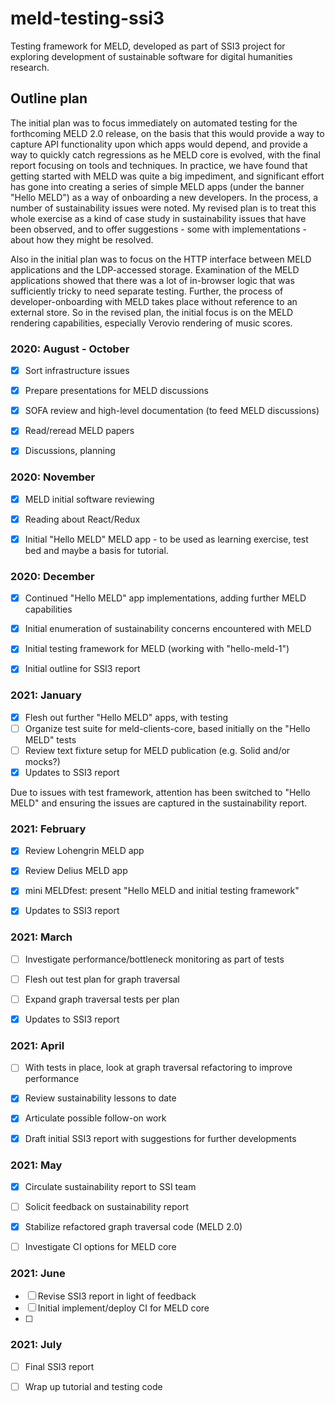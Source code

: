 # meld-testing-ssi3

Testing framework for MELD, developed as part of SSI3 project for exploring development of sustainable software for digital humanities research.

## Outline plan

The initial plan was to focus immediately on automated testing for the forthcoming MELD 2.0 release, on the basis that this would provide a way to capture API functionality upon which apps would depend, and provide a way to quickly catch regressions as he MELD core is evolved, with the final report focusing on tools and techniques.  In practice, we have found that getting started with MELD was quite a big impediment, and significant effort has gone into creating a series of simple MELD apps (under the banner "Hello MELD") as a way of onboarding a new developers.  In the process, a number of sustainability issues were noted.  My revised plan is to treat this whole exercise as a kind of case study in sustainability issues that have been observed, and to offer suggestions - some with implementations - about how they might be resolved.

Also in the initial plan was to focus on the HTTP interface between MELD applications and the LDP-accessed storage.  Examination of the MELD applications showed that there was a lot of in-browser logic that was sufficiently tricky to need separate testing.  Further, the process of developer-onboarding with MELD takes place without reference to an external store.  So in the revised plan, the initial focus is on the MELD rendering capabilities, especially Verovio rendering of music scores.


### 2020: August - October

- [x] Sort infrastructure issues
- [x] Prepare presentations for MELD discussions
- [x] SOFA review and high-level documentation (to feed MELD discussions)
- [x] Read/reread MELD papers
- [x] Discussions, planning


### 2020: November

- [x] MELD initial software reviewing
- [x] Reading about React/Redux
- [x] Initial "Hello MELD" MELD app - to be used as learning exercise, test bed and maybe a basis for tutorial.


### 2020: December

- [x] Continued "Hello MELD" app implementations, adding further MELD capabilities
- [x] Initial enumeration of sustainability concerns encountered with MELD
- [x] Initial testing framework for MELD (working with "hello-meld-1")
- [x] Initial outline for SSI3 report


### 2021: January

- [x] Flesh out further "Hello MELD" apps, with testing
- [ ] Organize test suite for meld-clients-core, based initially on the "Hello MELD" tests
- [ ] Review text fixture setup for MELD publication (e.g. Solid and/or mocks?)
- [x] Updates to SSI3 report

Due to issues with test framework, attention has been switched to "Hello MELD" and ensuring the issues are captured in the sustainability report.


### 2021: February

- [x] Review Lohengrin MELD app
- [x] Review Delius MELD app
- [x] mini MELDfest: present "Hello MELD and initial testing framework"
- [x] Updates to SSI3 report


### 2021: March

- [ ] Investigate performance/bottleneck monitoring as part of tests
- [ ] Flesh out test plan for graph traversal
- [ ] Expand graph traversal tests per plan
- [x] Updates to SSI3 report


### 2021: April

- [ ] With tests in place, look at graph traversal refactoring to improve performance
- [x] Review sustainability lessons to date
- [x] Articulate possible follow-on work
- [x] Draft initial SSI3 report with suggestions for further developments


### 2021: May

- [x] Circulate sustainability report to SSI team
- [ ] Solicit feedback on sustainability report
- [x] Stabilize refactored graph traversal code (MELD 2.0)
- [ ] Investigate CI options for MELD core


### 2021: June

- [ ] Revise SSI3 report in light of feedback
- [ ] Initial implement/deploy CI for MELD core
- [ ] 


### 2021: July

- [ ] Final SSI3 report
- [ ] Wrap up tutorial and testing code


